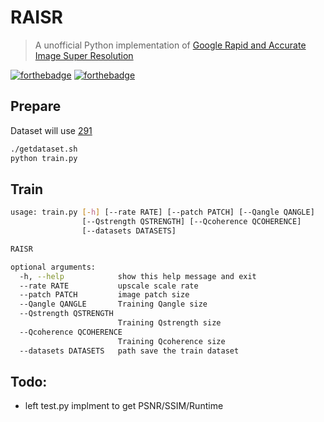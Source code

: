 # RAISR
> A unofficial Python implementation of  [Google Rapid and Accurate Image Super Resolution](https://arxiv.org/pdf/1606.01299.pdf)

[![forthebadge](http://forthebadge.com/images/badges/made-with-python.svg)](http://forthebadge.com)
[![forthebadge](http://forthebadge.com/images/badges/built-with-love.svg)](http://forthebadge.com)

## Prepare

Dataset will use [291](http://cv.snu.ac.kr/research/VDSR/train_data.zip)

```bash
./getdataset.sh
python train.py

```

## Train
```bash
usage: train.py [-h] [--rate RATE] [--patch PATCH] [--Qangle QANGLE]
                [--Qstrength QSTRENGTH] [--Qcoherence QCOHERENCE]
                [--datasets DATASETS]

RAISR

optional arguments:
  -h, --help            show this help message and exit
  --rate RATE           upscale scale rate
  --patch PATCH         image patch size
  --Qangle QANGLE       Training Qangle size
  --Qstrength QSTRENGTH
                        Training Qstrength size
  --Qcoherence QCOHERENCE
                        Training Qcoherence size
  --datasets DATASETS   path save the train dataset
```

## Todo:
- left test.py implment to get PSNR/SSIM/Runtime